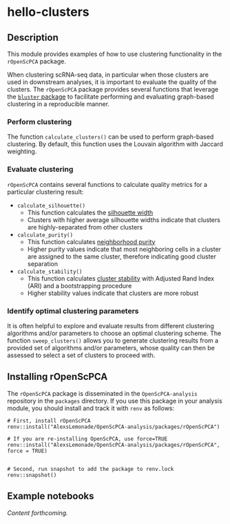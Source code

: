 # hello-clusters

## Description

This module provides examples of how to use clustering functionality in the `rOpenScPCA` package. 

When clustering scRNA-seq data, in particular when those clusters are used in downstream analyses, it is important to evaluate the quality of the clusters.
The `rOpenScPCA` package provides several functions that leverage the [`bluster` package](https://bioconductor.org/packages/release/bioc/html/bluster.html) to facilitate performing and evaluating graph-based clustering in a reproducible manner.

### Perform clustering

The function `calculate_clusters()` can be used to perform graph-based clustering.
By default, this function uses the Louvain algorithm with Jaccard weighting.
### Evaluate clustering

`rOpenScPCA` contains several functions to calculate quality metrics for a particular clustering result:

- `calculate_silhouette()`
  - This function calculates the [silhouette width](https://bioconductor.org/books/3.19/OSCA.advanced/clustering-redux.html#silhouette-width)
  - Clusters with higher average silhouette widths indicate that clusters are highly-separated from other clusters
- `calculate_purity()`
  - This function calculates [neighborhood purity](https://bioconductor.org/books/3.19/OSCA.advanced/clustering-redux.html#cluster-purity)
  - Higher purity values indicate that most neighboring cells in a cluster are assigned to the same cluster, therefore indicating good cluster separation
- `calculate_stability()`
  - This function calculates [cluster stability](https://bioconductor.org/books/3.19/OSCA.advanced/clustering-redux.html#cluster-bootstrapping) with Adjusted Rand Index (ARI) and a bootstrapping procedure
  - Higher stability values indicate that clusters are more robust
  
### Identify optimal clustering parameters

It is often helpful to explore and evaluate results from different clustering algorithms and/or parameters to choose an optimal clustering scheme.
The function `sweep_clusters()` allows you to generate clustering results from a provided set of algorithms and/or parameters, whose quality can then be assessed to select a set of clusters to proceed with.
  


## Installing rOpenScPCA

The `rOpenScPCA` package is disseminated in the `OpenScPCA-analysis` repository in the `packages` directory. 
If you use this package in your analysis module, you should install and track it with `renv` as follows:

```
# First, install rOpenScPCA
renv::install("AlexsLemonade/OpenScPCA-analysis/packages/rOpenScPCA")

# If you are re-installing OpenScPCA, use force=TRUE
renv::install("AlexsLemonade/OpenScPCA-analysis/packages/rOpenScPCA", force = TRUE)


# Second, run snapshot to add the package to renv.lock
renv::snapshot()
```

## Example notebooks

_Content forthcoming._
